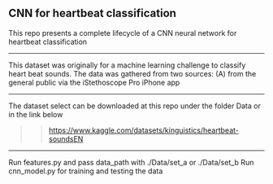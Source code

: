 ## CNN for heartbeat classification

This repo presents a complete lifecycle of a CNN neural network for heartbeat classification

------
This dataset was originally for a machine learning challenge to classify heart beat sounds. The data was gathered from two sources: (A) from the general public via the iStethoscope Pro iPhone app  

--------
The dataset select can be downloaded at this repo under the folder Data or in the link below  
>> https://www.kaggle.com/datasets/kinguistics/heartbeat-soundsEN  

--------
Run features.py and pass data_path with ./Data/set_a or ./Data/set_b
Run cnn_model.py for training and testing the data
